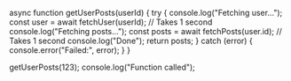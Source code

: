 async function getUserPosts(userId) {
  try {
    console.log("Fetching user...");
    const user = await fetchUser(userId); // Takes 1 second
    console.log("Fetching posts...");
    const posts = await fetchPosts(user.id); // Takes 1 second
    console.log("Done");
    return posts;
  } catch (error) {
    console.error("Failed:", error);
  }
}

getUserPosts(123);
console.log("Function called");
